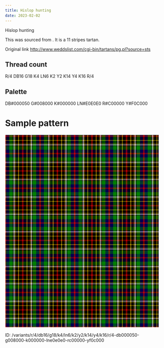 ```yaml
---
title: Hislop hunting
date: 2023-02-02
---
```

Hislop hunting

This was sourced from <no value>.  It is a 11 stripes tartan.

Original link http://www.weddslist.com/cgi-bin/tartans/pg.pl?source=sts

## Thread count
R/4 DB16 G18 K4 LN6 K2 Y2 K14 Y4 K16 R/4

## Palette
DB#000050 G#008000 K#000000 LN#E0E0E0 R#C00000 Y#F0C000

# Sample pattern

![Tartan detail](tartan.png "R/4 DB16 G18 K4 LN6 K2 Y2 K14 Y4 K16 R/4 tartan")

ID: /variants/r/4/db16/g18/k4/ln6/k2/y2/k14/y4/k16/r/4-db000050-g008000-k000000-lne0e0e0-rc00000-yf0c000